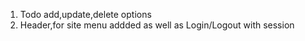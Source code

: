 1) Todo add,update,delete options
2) Header,for site menu addded as well as Login/Logout with session
